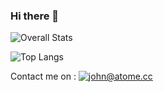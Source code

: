 ### Hi there 👋

<!--
**Jxhnn/Jxhnn** is a ✨ _special_ ✨ repository because its `README.md` (this file) appears on your GitHub profile.

Here are some ideas to get you started:

- 🔭 I’m currently working on ...
- 🌱 I’m currently learning ...
- 👯 I’m looking to collaborate on ...
- 🤔 I’m looking for help with ...
- 💬 Ask me about ...
- 📫 How to reach me: ...
- 😄 Pronouns: ...
- ⚡ Fun fact: ...
-->

![Overall Stats](https://github-readme-stats.vercel.app/api?username=jxhnn&count_private=true&show_icons=true&hide=contribs&theme=dark)

![Top Langs](https://github-readme-stats.vercel.app/api/top-langs/?username=jxhnn&layout=compact&theme=dark&count_private=true)

Contact me on : <a href="mailto:john@atome.cc">![john@atome.cc](https://img.shields.io/badge/Gmail-D14836?style=for-the-badge&logo=gmail&logoColor=white)</a>

